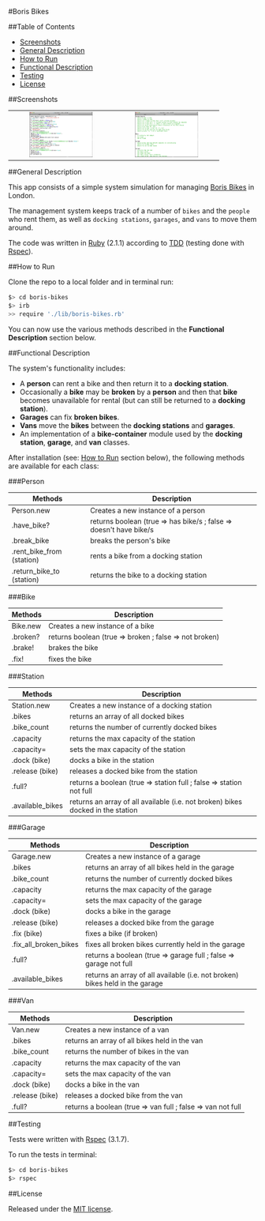 #Boris Bikes

##Table of Contents

* [Screenshots](#screenshots)
* [General Description](#general-description)
* [How to Run](#how-to-run)
* [Functional Description](#functional-description)
* [Testing](#testing)
* [License](#license)


##Screenshots

<table>
	<tr>
		<td align="center" width="200px">
			<a href="https://raw.githubusercontent.com/nadavmatalon/boris-bikes/master/images/boris_bikes_1.jpg">
				<img src="images/boris_bikes_1.jpg" height="92px" />
			</a>
		</td>
		<td align="center" width="200px">
			<a href="https://raw.githubusercontent.com/nadavmatalon/boris-bikes/master/images/boris_bikes_2.jpg">
				<img src="images/boris_bikes_2.jpg" height="92px" />
			</a>
		</td>
	</tr>
</table>


##General Description

This app consists of a simple system simulation for managing 
[Boris Bikes](http://en.wikipedia.org/wiki/Barclays_Cycle_Hire) in London. 

The management system keeps track of a number of `bikes` and the `people` who rent them, 
as well as `docking stations`, `garages`, and `vans` to move them around.

The code was written in [Ruby](https://www.ruby-lang.org/en/) (2.1.1) according to 
[TDD](http://en.wikipedia.org/wiki/Test-driven_development) 
(testing done with [Rspec](http://rspec.info/)).


##How to Run

Clone the repo to a local folder and in terminal run:

```bash
$> cd boris-bikes
$> irb
>> require './lib/boris-bikes.rb'
```

You can now use the various methods described in the __Functional Description__ 
section below.


##Functional Description

The system's functionality includes:
* A __person__ can rent a bike and then return it to a __docking station__. 
* Occasionally a __bike__ may be __broken__ by a __person__ and then that __bike__
  becomes unavailable for rental (but can still be returned to a __docking station__).
* __Garages__ can fix __broken bikes__.
* __Vans__ move the __bikes__ between the __docking stations__ and __garages__.
* An implementation of a __bike-container__ module used by the __docking station__,
  __garage__, and __van__ classes.

After installation (see: [How to Run]((#how-to-run)) section below), the following methods 
are available for each class:

###Person

| Methods                   | Description                                                        |
|---------------------------|--------------------------------------------------------------------|
| Person.new                | Creates a new instance of a person                                 |
| .have_bike?               | returns boolean (true => has bike/s ; false => doesn't have bike/s |
| .break_bike               | breaks the person's bike                                           |
| .rent_bike_from (station) | rents a bike from a docking station                                |
| .return_bike_to (station) | returns the bike to a docking station                              |


###Bike

| Methods  | Description                                            |
|----------|--------------------------------------------------------|
| Bike.new | Creates a new instance of a bike                       |
| .broken? | returns boolean (true => broken ; false => not broken) |
| .brake!  | brakes the bike                                        |
| .fix!    | fixes the bike                                         |


###Station

| Methods          | Description                                                                     |
|------------------|---------------------------------------------------------------------------------|
| Station.new      | Creates a new instance of a docking station                                     |
| .bikes           | returns an array of all docked bikes                                            |
| .bike_count      | returns the number of currently docked bikes                                    |
| .capacity        | returns the max capacity of the station                                         |
| .capacity=       | sets the max capacity of the station                                            |
| .dock (bike)     | docks a bike in the station                                                     |
| .release (bike)  | releases a docked bike from the station                                         |
| .full?           | returns a boolean (true => station full ; false => station not full             |
| .available_bikes | returns an array of all available (i.e. not broken) bikes docked in the station |


###Garage

| Methods               | Description                                                                  |
|-----------------------|------------------------------------------------------------------------------|
| Garage.new            | Creates a new instance of a  garage                                          |
| .bikes                | returns an array of all bikes held in the garage                             |
| .bike_count           | returns the number of currently docked bikes                                 |
| .capacity             | returns the max capacity of the garage                                       |
| .capacity=            | sets the max capacity of the garage                                          |
| .dock (bike)          | docks a bike in the garage                                                   |
| .release (bike)       | releases a docked bike from the garage                                       |
| .fix (bike)           | fixes a bike (if broken)                                                     |
| .fix_all_broken_bikes | fixes all broken bikes currently held in the garage                          |
| .full?                | returns a boolean (true => garage full ; false => garage not full            |
| .available_bikes      | returns an array of all available (i.e. not broken) bikes held in the garage |


###Van

| Methods         | Description                                                 |
|-----------------|-------------------------------------------------------------|
| Van.new         | Creates a new instance of a van                             |
| .bikes          | returns an array of all bikes held in the van               |
| .bike_count     | returns the number of bikes in the van                      |
| .capacity       | returns the max capacity of the van                         |
| .capacity=      | sets the max capacity of the van                            |
| .dock (bike)    | docks a bike in the van                                     |
| .release (bike) | releases a docked bike from the van                         |
| .full?          | returns a boolean (true => van full ; false => van not full |


##Testing

Tests were written with [Rspec](http://rspec.info/) (3.1.7).

To run the tests in terminal: 

```bash
$> cd boris-bikes
$> rspec
```

##License

<p>Released under the <a href="http://www.opensource.org/licenses/MIT">MIT license</a>.</p>

